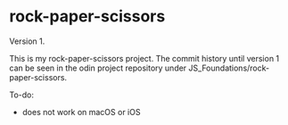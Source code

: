 # rock-paper-scissors
Version 1.

This is my rock-paper-scissors project. The commit history until version 1 can be seen in the odin project repository under JS_Foundations/rock-paper-scissors.

To-do:
- does not work on macOS or iOS
